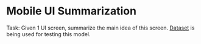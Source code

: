 # Mobile UI Summarization

Task: Given 1 UI screen, summarize the main idea of this screen. [Dataset](https://github.com/dytlabs/Taxi-App-Android-XML/tree/master/app/src/main/res/layout) is being used for testing this model.
